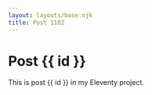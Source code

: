 ```yaml
---
layout: layouts/base.njk
title: Post 1182
---
```


# Post {{ id }}

This is post {{ id }} in my Eleventy project.
